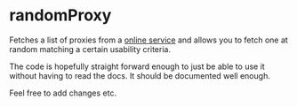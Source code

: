 # randomProxy
Fetches a list of proxies from a [online service](proxylist.genode.com) and allows you to fetch one at random matching a certain usability criteria.

The code is hopefully straight forward enough to just be able to use it without having to read the docs. It should be documented well enough.

Feel free to add changes etc.
